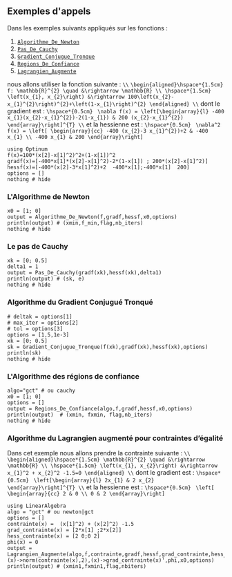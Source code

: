 ## Exemples d'appels

Dans les exemples suivants appliqués sur les fonctions :
1. [`Algorithme_De_Newton`](@ref)
1. [`Pas_De_Cauchy`](@ref)
1. [`Gradient_Conjugue_Tronque`](@ref)
1. [`Regions_De_Confiance`](@ref)
1. [`Lagrangien_Augmente`](@ref)

nous allons utiliser la fonction suivante : ``\\``
``\begin{aligned}\hspace*{1.5cm} f: \mathbb{R}^{2} \quad &\rightarrow \mathbb{R} \\ \hspace*{1.5cm} \left(x_{1}, x_{2}\right) &\rightarrow 100\left(x_{2}-x_{1}^{2}\right)^{2}+\left(1-x_{1}\right)^{2} \end{aligned} \\``
dont le gradient est : ``\hspace*{0.5cm}`` 
`` \nabla f(x) = \left[\begin{array}{l} -400 x_{1}(x_{2}-x_{1}^{2})-2(1-x_{1}) & 200 (x_{2}-x_{1}^{2}) \end{array}\right]^{T} \\``
et la hessienne est : ``\hspace*{0.5cm}``
`` \nabla^2 f(x) = \left[ \begin{array}{cc} -400 (x_{2}-3 x_{1}^{2})+2 & -400 x_{1} \\ -400 x_{1} & 200 \end{array}\right]``

```@example 1
using Optinum
f(x)=100*(x[2]-x[1]^2)^2+(1-x[1])^2
gradf(x)=[-400*x[1]*(x[2]-x[1]^2)-2*(1-x[1]) ; 200*(x[2]-x[1]^2)]
hessf(x)=[-400*(x[2]-3*x[1]^2)+2  -400*x[1];-400*x[1]  200]
options = []
nothing # hide
```

### L'Algorithme de Newton

```@example 1
x0 = [1; 0]
output = Algorithme_De_Newton(f,gradf,hessf,x0,options)
println(output) # (xmin,f_min,flag,nb_iters)
nothing # hide
```

### Le pas de Cauchy

```@example 1
xk = [0; 0.5]
delta1 = 1
output = Pas_De_Cauchy(gradf(xk),hessf(xk),delta1)
println(output) # (sk, e)
nothing # hide
```

### Algorithme du Gradient Conjugué Tronqué

```@example 1
# deltak = options[1]
# max_iter = options[2]
# tol = options[3]
options = [1,5,1e-3]
xk = [0; 0.5]
sk = Gradient_Conjugue_Tronque(f(xk),gradf(xk),hessf(xk),options)
println(sk)
nothing # hide
```

### L'Algorithme des régions de confiance

```@example 1
algo="gct" # ou cauchy
x0 = [1; 0]
options = []
output = Regions_De_Confiance(algo,f,gradf,hessf,x0,options)
println(output)  # (xmin, fxmin, flag,nb_iters)
nothing # hide
```

### Algorithme du Lagrangien augmenté pour contraintes d’égalité

Dans cet exemple nous allons prendre la contrainte suivante : ``\\``
``\begin{aligned}\hspace*{1.5cm} \mathbb{R}^{2} \quad &\rightarrow \mathbb{R} \\ \hspace*{1.5cm} \left(x_{1}, x_{2}\right) &\rightarrow x_{1}^2 + x_{2}^2 -1.5=0 \end{aligned} \\``
dont le gradient est : ``\hspace*{0.5cm}`` 
`` \left[\begin{array}{l} 2x_{1} & 2 x_{2} \end{array}\right]^{T} \\``
et la hessienne est : ``\hspace*{0.5cm}``
 `` \left[ \begin{array}{cc} 2 & 0 \\ 0 & 2 \end{array}\right]``

```@example 1
using LinearAlgebra
algo = "gct" # ou newton|gct
options = []
contrainte(x) =  (x[1]^2) + (x[2]^2) -1.5
grad_contrainte(x) = [2*x[1] ;2*x[2]]
hess_contrainte(x) = [2 0;0 2]
phi(x) = 0
output = Lagrangien_Augmente(algo,f,contrainte,gradf,hessf,grad_contrainte,hess_contrainte,(x)->norm(contrainte(x),2),(x)->grad_contrainte(x)',phi,x0,options)
println(output) # (xmin1,fxmin1,flag,nbiters)
```
